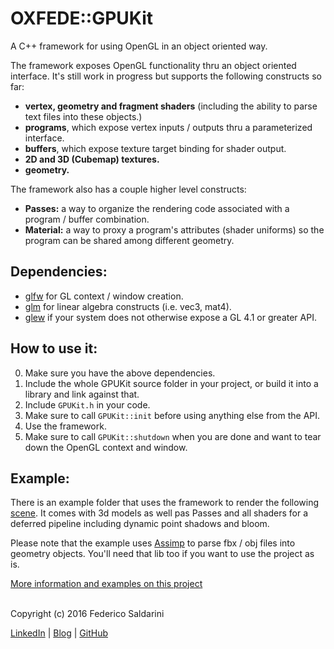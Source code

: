 # OXFEDE::GPUKit

A C++ framework for using OpenGL in an object oriented way.

The framework exposes OpenGL functionality thru an object oriented interface. It's still work in progress but supports the following constructs so far:

- **vertex, geometry and fragment shaders** (including the ability to parse text files into these objects.)
- **programs**, which expose vertex inputs / outputs thru a parameterized interface.
- **buffers**, which expose texture target binding for shader output.
- **2D and 3D (Cubemap) textures.**
- **geometry.**

The framework also has a couple higher level constructs:
- **Passes:** a way to organize the rendering code associated with a program / buffer combination.
- **Material:** a way to proxy a program's attributes (shader uniforms) so the program can be shared among different geometry.

## Dependencies: 
- [glfw](https://github.com/glfw/glfw) for GL context / window creation.
- [glm](https://github.com/g-truc/glm) for linear algebra constructs (i.e. vec3, mat4).
- [glew](https://github.com/nigels-com/glew) if your system does not otherwise expose a GL 4.1 or greater API.

## How to use it:
0. Make sure you have the above dependencies.
1. Include the whole GPUKit source folder in your project, or build it into a library and link against that.
2. Include `GPUKit.h` in your code. 
3. Make sure to call `GPUKit::init` before using anything else from the API.
4. Use the framework.
5. Make sure to call `GPUKit::shutdown` when you are done and want to tear down the OpenGL context and window.

## Example:

There is an example folder that uses the framework to render the following [scene](https://youtu.be/iN3yRDaDQ2g). It comes with 3d models as well pas Passes and all shaders for a deferred pipeline including dynamic point shadows and bloom.

Please note that the example uses [Assimp](https://github.com/assimp/assimp) to parse fbx / obj files into geometry objects. You'll need that lib too if you want to use the project as is.



[More information and examples on this project](http://0xfede.io/2016/11/06/GPUKit.html)

<br>
Copyright (c) 2016 Federico Saldarini

[LinkedIn][l1] | [Blog][l2] | [GitHub][l3]

[l1]: https://www.linkedin.com/in/federicosaldarini
[l2]: http://0xfede.io
[l3]: https://github.com/saldavonschwartz
